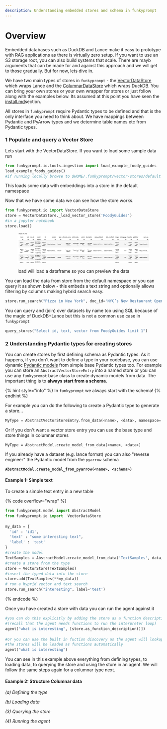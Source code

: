 ```yaml
---
description: Understanding embedded stores and schema in funkyprompt
---
```


# Overview

Embedded databases such as DuckDB and Lance make it easy to prototype with RAG applications as there is virtually zero setup. If you want to use an S3 storage root, you can also build systems that scale. There are mayb arguments that can be made for and against this approach and we will get to those gradually. But for now, lets dive in.

We have two main types of stores in `funkyprompt` - the [VectorDataStore](https://github.com/mr-saoirse/funkyprompt/blob/main/funkyprompt/io/stores/VectorDataStore.py) which wraps Lance and the [ColumnarDataStore](https://github.com/mr-saoirse/funkyprompt/blob/main/funkyprompt/io/stores/ColumnarDataStore.py) which wraps DuckDB. You can bring your own stores or your own wrapper for stores or just follow along with the examples below. Its assumed at this point you have seen the [install.md](../why-funkyprompt/install.md "mention")section.

All stores in `funkyprompt` require Pydantic types to be defined and that is the only interface you need to think about. We have mappings between Pydantic and PyArrow types and we determine table names etc from Pydantic types.

### 1 Populate and query a Vector Store

Lets start with the VectorDataStore. If you want to load some sample data run

```python
from funkyprompt.io.tools.ingestion import load_example_foody_guides
load_example_foody_guides()
#if running locally browse to $HOME/.funkyprompt/vector-stores/default
```

This loads some data with embeddings into a store in the default namespace &#x20;

Now that we have some data we can see how the store works.&#x20;

```python
from funkyprompt.io import VectorDataStore
store = VectorDataStore._load_vector_store('FoodyGuides')
#in a jupyter notebook
store.load()
```

<figure><img src="../.gitbook/assets/image (2).png" alt=""><figcaption><p>load will load a dataframe so you can preview the data</p></figcaption></figure>

You can load the data from store from the default namespace or you can query it as shown below - this embeds a text string and optionally allows filtering by columns making hybrid search easy.

```python
store.run_search("Pizza in New York", doc_id='NYC’s New Restaurant Openings')
```

You can query and (join) over datasets by name too using SQL because of the magic of DuckDB+Lance but this is not a common use case in `funkyprompt`

```python
query_stores("Select id, text, vector from FoodyGuides limit 1")
```

### 2 Understanding Pydantic types for creating stores

You can create stores by first defining schema as Pydantic types. As it happens, if you don't want to define a type in your codebase, you can use dynamic [Pydantic models](https://docs.pydantic.dev/latest/concepts/models/) from simple base Pydantic types too. For example you can store an `AbstractVectorStoreEntry` into a named store or you can use any `funkyprompt` base class to create dynamic models from data. The important thing is to **always start from a schema**.

{% hint style="info" %}
In `funkyprompt` we always start with the schema!
{% endhint %}

For example you can do the following to create a Pydantic type to generate a store...

```python
MyType = AbstractVectorStoreEntry.from_data(<name>, <data>, namespace='default')
```

Or if you don't want a vector store entry you can use the base type and store things in columnar stores

```
MyType = AbstractModel.create_model_from_data(<name>, <data>)
```

If you already have a dataset (e.g. lance format) you can also "reverse engineer" the Pydantic model from the `pyarrow` schema

<pre class="language-python" data-overflow="wrap"><code class="lang-python"><strong>AbstractModel.create_model_from_pyarrow(&#x3C;name>, &#x3C;schema>)
</strong></code></pre>

#### Example 1: Simple text&#x20;

To create a simple text entry in a new table

{% code overflow="wrap" %}
```python
from funkyprompt.model import AbstractModel
from funkyprompt.io import  VectorDataStore

my_data = {
  'id' : 'id1',
  'text' : "some interesting text",
  'label' : 'test'
}
#create the model
TextSamples = AbstractModel.create_model_from_data('TextSamples', data, namespace='default')
#create a store from the type
store = VectorStore(TextSamples)
#insert the typed data into the store
store.add(TextSamples(**my_data))
# run a hyprid vector and text search
store.run_search("interesting", label='test')
```
{% endcode %}

Once you have created a store with data you can run the agent against it

```python
#you can do this explicitly by adding the store as a function description
#(recall that the agent needs functions to run the interpreter loop)
agent("what is interesting", [store.as_function_description()])

#or you can use the built in fuction discovery as the agent will lookup functions 
#the stores will be loaded as functions automatically
agent("what is interesting")
```

You can see in this example above everything from defining types, to loading data, to querying the store and using the store in an agent. We will follow the same steps again for a columnar type next.

#### Example 2: Structure Columnar data

_(a) Defining the type_

_(b) Loading data_

_(3) Querying the store_

_(4) Running the agent_

